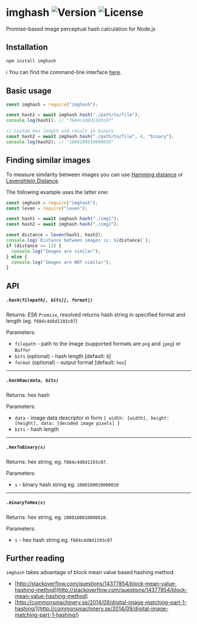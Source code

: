 # imghash ![Version](https://img.shields.io/npm/v/imghash) ![License](https://img.shields.io/npm/l/imghash)

Promise-based image perceptual hash calculation for Node.js

## Installation

```
npm install imghash
```

:information_source: You can find the command-line interface [here](https://github.com/pwlmaciejewski/imghash-cli).

## Basic usage

```js
const imghash = require("imghash");

const hash1 = await imghash.hash("./path/to/file");
console.log(hash1); // "f884c4d8d1193c07"

// Custom hex length and result in binary
const hash2 = await imghash.hash("./path/to/file", 4, "binary");
console.log(hash2); // "1000100010000010"
```

## Finding similar images

To measure similarity between images you can use [Hamming distance](https://en.wikipedia.org/wiki/Hamming_distance) or [Levenshtein Distance](https://en.wikipedia.org/wiki/Levenshtein_distance).

The following example uses the latter one:

```js
const imghash = require("imghash");
const leven = require("leven");

const hash1 = await imghash.hash("./img1");
const hash2 = await imghash.hash("./img2");

const distance = leven(hash1, hash2);
console.log(`Distance between images is: ${distance}`);
if (distance <= 12) {
  console.log("Images are similar");
} else {
  console.log("Images are NOT similar");
}
```

## API

##### `.hash(filepath[, bits][, format])`

Returns: ES6 `Promise`, resolved returns hash string in specified format and length (eg. `f884c4d8d1193c07`)

Parameters:

- `filepath` - path to the image (supported formats are `png` and `jpeg`) or `Buffer`
- `bits` (optional) - hash length [default: `8`]
- `format` (optional) - output format [default: `hex`]

---

##### `.hashRaw(data, bits)`

Returns: hex hash

Parameters:

- `data` - image data descriptor in form `{ width: [width], height: [height], data: [decoded image pixels] }`
- `bits` - hash length

---

##### `.hexToBinary(s)`

Returns: hex string, eg. `f884c4d8d1193c07`.

Parameters:

- `s` - binary hash string eg. `1000100010000010`

---

##### `.binaryToHex(s)`

Returns: hex string, eg. `1000100010000010`.

Parameters:

- `s` - hex hash string eg. `f884c4d8d1193c07`

## Further reading

`imghash` takes advantage of block mean value based hashing method:

- [http://stackoverflow.com/questions/14377854/block-mean-value-hashing-method](http://stackoverflow.com/questions/14377854/block-mean-value-hashing-method)
- [http://commonsmachinery.se/2014/09/digital-image-matching-part-1-hashing/](http://commonsmachinery.se/2014/09/digital-image-matching-part-1-hashing/)
